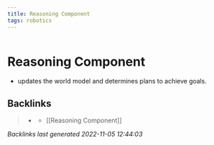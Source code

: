 ```yaml
---
title: Reasoning Component
tags: robotics 
---
```

```toc
```
# Reasoning Component
- updates the world model and determines plans to achieve goals.

## Backlinks

> - [](journals/2022-11-03.md)
>   - [[Reasoning Component]]

_Backlinks last generated 2022-11-05 12:44:03_
